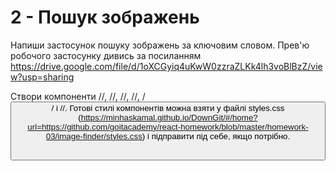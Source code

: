# 2 - Пошук зображень​

Напиши застосунок пошуку зображень за ключовим словом. Прев'ю робочого
застосунку дивись за посиланням
https://drive.google.com/file/d/1oXCGyiq4uKwW0zzraZLKk4lh3voBlBzZ/view?usp=sharing

Створи компоненти /<Searchbar>/, /<ImageGallery>/, /<ImageGalleryItem>/, /<Loader>/,
/<Button>/ і /<Modal>/. Готові стилі компонентів можна взяти у файлі styles.css
(https://minhaskamal.github.io/DownGit/#/home?url=https://github.com/goitacademy/react-homework/blob/master/homework-03/image-finder/styles.css)
і підправити під себе, якщо потрібно.

##
